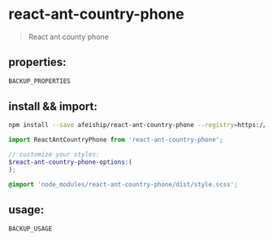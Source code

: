 # react-ant-country-phone
> React ant county phone

## properties:
```javascript
BACKUP_PROPERTIES
```

## install && import:
```bash
npm install --save afeiship/react-ant-country-phone --registry=https://registry.npm.taobao.org
```

```js
import ReactAntCountryPhone from 'react-ant-country-phone';
```

```scss
// customize your styles:
$react-ant-country-phone-options:(
);

@import 'node_modules/react-ant-country-phone/dist/style.scss';
```


## usage:
```jsx
BACKUP_USAGE
```

